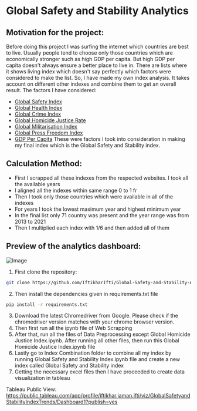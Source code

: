 # Global Safety and Stability Analytics

## Motivation for the project:
Before doing this project I was surfing the internet which countries are best to live. Usually people tend to choose only those countries which are economically stronger such as high GDP per capita. But high GDP per capita doesn't always ensure a better place to live in. There are lists where it shows living index which doesn't say perfectly which factors were considered to make the list. So, I have made my own index analysis. It takes account on different other indexes and combine them to get an overall result. The factors I have considered:      
* [Global Safety Index](https://www.visionofhumanity.org/maps/#/)
* [Global Health Index](https://www.numbeo.com/health-care/rankings_by_country.jsp)
* [Global Crime Index](https://www.numbeo.com/crime/rankings_by_country.jsp)
* [Global Homicide Justice Rate](https://dataunodc.un.org/dp-intentional-homicide-victims)
* [Global Militarisation Index](https://gmi.bicc.de/ranking-table)
* [Global Press Freedom Index](https://rsf.org/en/index)
* [GDP Per Capita](https://wits.worldbank.org/CountryProfile/en/Country/BY-COUNTRY/StartYear/2010/EndYear/2022/Indicator/NY-GDP-PCAP-CD)
These were factors I took into consideration in making my final index which is the Global Safety and Stability index.
## Calculation Method:
* First I scrapped all these indexes from the respected websites. I took all the available years
* I aligned all the indexes within same range 0 to 1 fr
* Then I took only those countries which were available in all of the indexes
* For years I took the lowest maximum year and highest minimum year
* In the final list only 71 country was present and the year range was from 2013 to 2021
* Then I multiplied each index with 1/6 and then added all of them

## Preview of the analytics dashboard:
![Image](https://github.com/user-attachments/assets/5dd88beb-b3b5-47b7-b8eb-d0e0dcf0c686)


1. First clone the repository:
```bash
git clone https://github.com/IftikharIfti/Global-Safety-and-Stability-Analytics.git
```
2. Then install the dependencies given in requirements.txt file
```bash
pip install -r requirements.txt   
```
3. Download the latest Chromedriver from Google. Please check if the chromedriver version matches with your chrome browser version.
4. Then first run all the ipynb file of Web Scrapping
5. After that, run all the files of Data Preprocessing except Global Homicide Justice Index.ipynb. After running all other files, then run this Global Homicide Justice Index.ipynb file
6. Lastly go to Index Combination folder to combine all my index by running Global Safety and Stability Index.ipynb file and create a new index called Global Safety and Stability index
7. Getting the necessary excel files then I have proceeded to create data visualization in tableau

Tableau Public View:
https://public.tableau.com/app/profile/iftikhar.jaman.ifti/viz/GlobalSafetyandStabilityIndexTrends/Dashboard1?publish=yes
